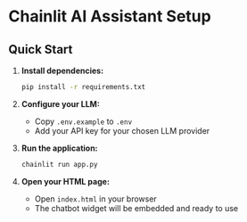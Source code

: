 # Chainlit AI Assistant Setup

## Quick Start

1. **Install dependencies:**
   ```bash
   pip install -r requirements.txt
   ```

2. **Configure your LLM:**
   - Copy `.env.example` to `.env`
   - Add your API key for your chosen LLM provider

3. **Run the application:**
   ```bash
   chainlit run app.py
   ```

4. **Open your HTML page:**
   - Open `index.html` in your browser
   - The chatbot widget will be embedded and ready to use

